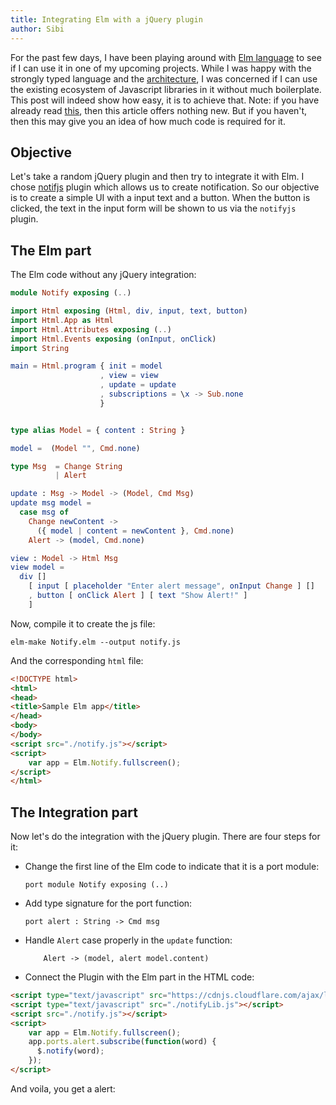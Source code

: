 ```yaml
---
title: Integrating Elm with a jQuery plugin
author: Sibi
---
```


For the past few days, I have been playing around with [Elm language]() to see if I can use it in one of my upcoming projects. While I was happy with the strongly typed language and the [architecture](), I was concerned if I can use the existing ecosystem of Javascript libraries in it without much boilerplate. This post will indeed show how easy, it is to achieve that. Note: if you have already read [this](), then this article offers nothing new. But if you haven't, then this may give you an idea of how much code is required for it.

## Objective

Let's take a random jQuery plugin and then try to integrate it with Elm. I chose [notifjs]() plugin which allows us to create notification. So our objective is to create a simple UI with a input text and a button. When the button is clicked, the text in the input form will be shown to us via the `notifyjs` plugin.

## The Elm part

The Elm code without any jQuery integration:

``` elm
module Notify exposing (..)

import Html exposing (Html, div, input, text, button)
import Html.App as Html
import Html.Attributes exposing (..)
import Html.Events exposing (onInput, onClick)
import String

main = Html.program { init = model
                    , view = view
                    , update = update
                    , subscriptions = \x -> Sub.none
                    }


type alias Model = { content : String }

model =  (Model "", Cmd.none)

type Msg  = Change String
          | Alert

update : Msg -> Model -> (Model, Cmd Msg)
update msg model =
  case msg of
    Change newContent ->
      ({ model | content = newContent }, Cmd.none)
    Alert -> (model, Cmd.none)

view : Model -> Html Msg
view model =
  div []
    [ input [ placeholder "Enter alert message", onInput Change ] []
    , button [ onClick Alert ] [ text "Show Alert!" ]
    ]
```

Now, compile it to create the js file:

`elm-make Notify.elm --output notify.js`

And the corresponding `html` file:

``` html
<!DOCTYPE html>
<html>
<head>
<title>Sample Elm app</title>
</head>
<body>
</body>
<script src="./notify.js"></script> 
<script>
    var app = Elm.Notify.fullscreen();
</script>
</html> 
```

## The Integration part

Now let's do the integration with the jQuery plugin. There are four steps for it:

* Change the first line of the Elm code to indicate that it is a port module:

    `port module Notify exposing (..)`

* Add type signature for the port function:

    `port alert : String -> Cmd msg`

* Handle `Alert` case properly in the `update` function:

    `    Alert -> (model, alert model.content)`

* Connect the Plugin with the Elm part in the HTML code:

``` html
<script type="text/javascript" src="https://cdnjs.cloudflare.com/ajax/libs/jquery/2.2.3/jquery.js"></script>
<script type="text/javascript" src="./notifyLib.js"></script>
<script src="./notify.js"></script> 
<script>
    var app = Elm.Notify.fullscreen();
    app.ports.alert.subscribe(function(word) {
      $.notify(word);
    });
</script>
```

And voila, you get a alert:



